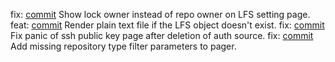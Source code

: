 fix: [commit](https://codeberg.org/forgejo/forgejo/commit/7f1db1df3ee8d620f997b8e70a40c2f48ae96c0f) Show lock owner instead of repo owner on LFS setting page.
feat: [commit](https://codeberg.org/forgejo/forgejo/commit/ebfdc659d814561f8783094e2eb26738a5500e55) Render plain text file if the LFS object doesn't exist.
fix: [commit](https://codeberg.org/forgejo/forgejo/commit/9e066c3cad7bb1b30e2def34bd0608aac825cf58) Fix panic of ssh public key page after deletion of auth source.
fix: [commit](https://codeberg.org/forgejo/forgejo/commit/a8e25e907c66140961f28ba92403176c816dfb60) Add missing repository type filter parameters to pager.
